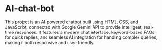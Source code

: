 # AI-chat-bot
This project is an AI-powered chatbot built using HTML, CSS, and JavaScript, connected with Google Gemini API to provide intelligent, real-time responses. It features a modern chat interface, keyword-based FAQs for quick replies, and seamless AI integration for handling complex queries, making it both responsive and user-friendly.
